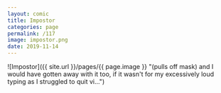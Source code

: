 ```yaml
---
layout: comic
title: Impostor
categories: page
permalink: /117
image: impostor.png
date: 2019-11-14
---
```


![Impostor]({{ site.url }}/pages/{{ page.image }} "(pulls off mask) and I would have gotten away with it too, if it wasn't for my excessively loud typing as I struggled to quit vi...")
